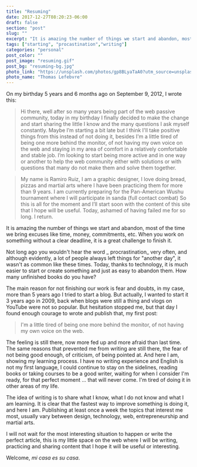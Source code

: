 ```yaml
---
title: "Resuming"
date: 2017-12-27T08:20:23-06:00
draft: false
section: "post"
slug: ""
excerpt: "It is amazing the number of things we start and abandon, most of the time we bring excuses like time, money, commitments, etc. When you work on something without a clear deadline, it is a great challenge to finish it. Not long ago you wouldn't hear the word  procrastination very often…"
tags: ["starting", "procastination","writing"]
categories: "personal"
post_color: ""
post_image: "resuming.gif"
post_bg: "resuming-bg.jpg"
photo_link: "https://unsplash.com/photos/gp8BLyaTaA0?utm_source=unsplash&utm_medium=referral&utm_content=creditCopyText"
photo_name: "Thomas Lefebvre"
---
```

On my birthday 5 years and 6 months ago on September 9, 2012, I wrote this:

> Hi there, well after so many years being part of the web passive community, today in my birthday I finally decided to make the change and start sharing the little I know and the many questions I ask myself constantly. Maybe I’m starting a bit late but I think I'll take positive things from this instead of not doing it, besides I'm a little tired of being one more behind the monitor, of not having my own voice on the web and staying in my area of comfort in a relatively comfortable and stable job. I’m looking to start being more active and in one way or another to help the web community either with solutions or with questions that many do not make them and solve them together.


> My name is Ramiro Ruiz, I am a graphic designer, I love doing bread, pizzas and martial arts where I have been practicing them for more than 9 years. I am currently preparing for the Pan-American Wushu tournament where I will participate in sanda (full contact combat) So this is all for the moment and I’ll start soon with the content of this site that I hope will be useful.
Today, ashamed of having failed me for so long. I return.

It is amazing the number of things we start and abandon, most of the time we bring excuses like time, money, commitments, etc. When you work on something without a clear deadline, it is a great challenge to finish it.

Not long ago you wouldn't hear the word _ procrastination_ very often, and although evidently, a lot of people always left things for "another day", it wasn't as common like these times. Today, thanks to technology, it is much easier to start or create something and just as easy to abandon them. How many unfinished books do you have?

The main reason for not finishing our work is fear and doubts, in my case, more than 5 years ago I tried to start a blog. But actually, I wanted to start it 3 years ago in 2009, back when blogs were still a thing and vlogs on YouTube were not so popular. But hesitation stopped me, but that day I found enough courage to wrote and publish that, my first post:

> I'm a little tired of being one more behind the monitor, of not having my own voice on the web.

The feeling is still there, now more fed up and more afraid than last time. The same reasons that prevented me from writing are still there, the fear of not being good enough, of criticism,  of being pointed at. And here I am, showing my learning process. I have no writing experience and English is not my first language, I could continue to stay on the sidelines, reading books or taking courses to be a good writer, waiting for when I consider I'm ready, for that perfect moment ... that will never come. I'm tired of doing it in other areas of my life.

The idea of ​​writing is to share what I know, what I do not know and what I am learning. It is clear that the fastest way to improve something is doing it, and here I am. Publishing at least once a week the topics that interest me most, usually vary between design, technology, web, entrepreneurship and martial arts.

I will not wait for the most interesting situation to happen or write the perfect article, this is my little space on the web where I will be writing, practicing and sharing content that I hope it will be useful or interesting.

Welcome, _mi casa es su casa_.
